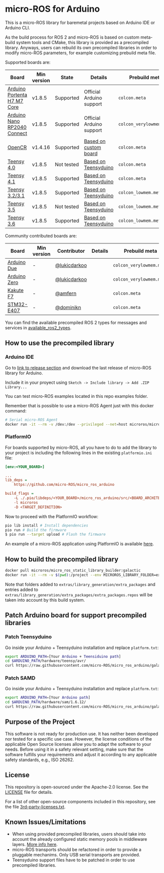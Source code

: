 # micro-ROS for Arduino

This is a micro-ROS library for baremetal projects based on Arduino IDE or Arduino CLI.

As the build process for ROS 2 and micro-ROS is based on custom meta-build system tools and CMake, this library is provided as a precompiled library. Anyways, users can rebuild its own precompiled libraries in order to modify micro-ROS parameters, for example customizing prebuild meta file.

Supported boards are:

| Board                                                                               | Min version | State      | Details                                                                                             | Prebuild meta            |
| ----------------------------------------------------------------------------------- | ----------- | ---------- | --------------------------------------------------------------------------------------------------- | ------------------------ |
| [Arduino Portenta H7 M7 Core](https://store.arduino.cc/portenta-h7)                 | v1.8.5      | Supported  | Official Arduino support                                                                            | `colcon.meta`            |
| [Arduino Nano RP2040 Connect](https://docs.arduino.cc/hardware/nano-rp2040-connect) | v1.8.5      | Supported  | Official Arduino support                                                                            | `colcon_verylowmem.meta` |
| [OpenCR](https://emanual.robotis.com/docs/en/parts/controller/opencr10/)            | v1.4.16     | Supported  | [Based on custom board](https://emanual.robotis.com/docs/en/parts/controller/opencr10/#arduino-ide) | `colcon.meta`            |
| [Teensy 4.0](https://www.pjrc.com/store/teensy40.html)                              | v1.8.5      | Not tested | [Based on Teensyduino](https://www.pjrc.com/teensy/td_download.html)                                | `colcon.meta`            |
| [Teensy 4.1](https://www.pjrc.com/store/teensy41.html)                              | v1.8.5      | Supported  | [Based on Teensyduino](https://www.pjrc.com/teensy/td_download.html)                                | `colcon.meta`            |
| [Teensy 3.2/3.1](https://www.pjrc.com/store/teensy32.html)                          | v1.8.5      | Supported  | [Based on Teensyduino](https://www.pjrc.com/teensy/td_download.html)                                | `colcon_lowmem.meta`     |
| [Teensy 3.5](https://www.pjrc.com/store/teensy35.html)                              | v1.8.5      | Not tested | [Based on Teensyduino](https://www.pjrc.com/teensy/td_download.html)                                | `colcon_lowmem.meta`     |
| [Teensy 3.6](https://www.pjrc.com/store/teensy36.html)                              | v1.8.5      | Supported  | [Based on Teensyduino](https://www.pjrc.com/teensy/td_download.html)                                | `colcon_lowmem.meta`     |

Community contributed boards are:

| Board                                                                                    | Min version | Contributor                                    | Details | Prebuild meta            |
| ---------------------------------------------------------------------------------------- | ----------- | ---------------------------------------------- | ------- | ------------------------ |
| [Arduino Due](https://store.arduino.cc/arduino-due)                                      | -           | [@lukicdarkoo](https://github.com/lukicdarkoo) |         | `colcon_verylowmem.meta` |
| [Arduino Zero](https://store.arduino.cc/arduino-zero)                                    | -           | [@lukicdarkoo](https://github.com/lukicdarkoo) |         | `colcon_verylowmem.meta` |
| [Kakute F7](http://www.holybro.com/product/kakute-f7-aio-v1-5/)                          | -           | [@amfern](https://github.com/amfern)           |         | `colcon.meta`            |
| [STM32-E407](https://www.olimex.com/Products/ARM/ST/STM32-E407/resources/STM32-E407.pdf) | -           | [@dominikn](https://github.com/dominikn)       |         | `colcon.meta`            |

You can find the available precompiled ROS 2 types for messages and services in [available_ros2_types](available_ros2_types).

## How to use the precompiled library

### Arduino IDE

Go to [link to release section](https://github.com/micro-ROS/micro_ros_arduino/releases) and download the last release of micro-ROS library for Arduino.

Include it in your proyect using `Sketch -> Include library -> Add .ZIP Library...`

You can test micro-ROS examples located in this repo examples folder.

Remember that is possible to use a micro-ROS Agent just with this docker command:

```bash
# Serial micro-ROS Agent
docker run -it --rm -v /dev:/dev --privileged --net=host microros/micro-ros-agent:galactic serial --dev [YOUR BOARD PORT] -v6
```
### PlatformIO

For boards supported by micro-ROS, all you have to do to add the library to your project is including the following lines in the existing `platformio.ini` file:

```ini
[env:<YOUR_BOARD>]

...
lib_deps =
    https://github.com/micro-ROS/micro_ros_arduino

build_flags =
    -L ./.pio/libdeps/<YOUR_BOARD>/micro_ros_arduino/src/<BOARD_ARCHITECTURE>/
    -l microros
    -D <TARGET_DEFINITION>
```

Now to proceed with the PlatformIO workflow:

```bash
pio lib install # Install dependencies
pio run # Build the firmware
$ pio run --target upload # Flash the firmware

```

An example of a micro-ROS application using PlatformIO is available [here](https://github.com/husarion/micro_ros_stm32_template).
## How to build the precompiled library

```bash
docker pull microros/micro_ros_static_library_builder:galactic
docker run -it --rm -v $(pwd):/project --env MICROROS_LIBRARY_FOLDER=extras microros/micro_ros_static_library_builder:galactic
```
Note that folders added to `extras/library_generation/extra_packages` and entries added to `extras/library_generation/extra_packages/extra_packages.repos` will be taken into account by this build system.

## Patch Arduino board for support precompiled libraries
### Patch Teensyduino

Go inside your Arduino + Teensyduino installation and replace `platform.txt`:

```bash
export ARDUINO_PATH=[Your Arduino + Teensiduino path]
cd $ARDUINO_PATH/hardware/teensy/avr/
curl https://raw.githubusercontent.com/micro-ROS/micro_ros_arduino/galactic/extras/patching_boards/platform_teensy.txt > platform.txt
```

### Patch SAMD

Go inside your Arduino + Teensyduino installation and replace `platform.txt`:

```bash
export ARDUINO_PATH=[Your Arduino path]
cd $ARDUINO_PATH/hardware/sam/1.6.12/
curl https://raw.githubusercontent.com/micro-ROS/micro_ros_arduino/galactic/extras/patching_boards/platform_arduinocore_sam.txt > platform.txt
```

## Purpose of the Project

This software is not ready for production use. It has neither been developed nor
tested for a specific use case. However, the license conditions of the
applicable Open Source licenses allow you to adapt the software to your needs.
Before using it in a safety relevant setting, make sure that the software
fulfills your requirements and adjust it according to any applicable safety
standards, e.g., ISO 26262.

## License

This repository is open-sourced under the Apache-2.0 license. See the [LICENSE](LICENSE) file for details.

For a list of other open-source components included in this repository,
see the file [3rd-party-licenses.txt](3rd-party-licenses.txt).

## Known Issues/Limitations

- When using provided precompiled libraries, users should take into account the already configured static memory pools in middleware layers. [More info here](https://micro-ros.github.io/docs/tutorials/core/microxrcedds_rmw_configuration/).
- micro-ROS transports should be refactored in order to provide a pluggable mechanims. Only USB serial transports are provided.
- Teensyduino support files have to be patched in order to use precompiled libraries.
